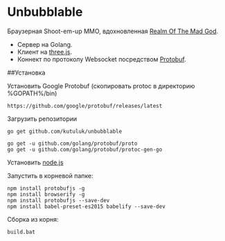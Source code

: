 # Unbubblable
Браузерная Shoot-em-up MMO, вдохновленная [Realm Of The Mad God](http://www.realmofthemadgod.com/).

* Сервер на Golang.
* Клиент на [three.js](https://threejs.org/).
* Коннект по протоколу Websocket посредством [Protobuf](https://developers.google.com/protocol-buffers/).

##Установка

Установить Google Protobuf (скопировать protoc в директорию %GOPATH%/bin)
```
https://github.com/google/protobuf/releases/latest
```

Загрузить репозитории
```
go get github.com/kutuluk/unbubblable

go get -u github.com/golang/protobuf/proto
go get -u github.com/golang/protobuf/protoc-gen-go
```

Установить [node.js](https://nodejs.org)

Запустить в корневой папке:

```
npm install protobufjs -g
npm install browserify -g
npm install protobufjs --save-dev
npm install babel-preset-es2015 babelify --save-dev
```

Сборка из корня:

```
build.bat
```
